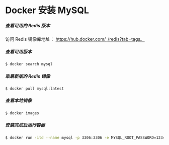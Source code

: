 # Docker 安装 MySQL

##### 查看可用的 Redis 版本

访问 Redis 镜像库地址： https://hub.docker.com/_/redis?tab=tags。

##### 查看可用版本

```bash
$ docker search mysql
```

##### 取最新版的 Redis 镜像

```bash
$ docker pull mysql:latest
```

##### 查看本地镜像

```bash
$ docker images
```

##### 安装完成后运行容器

```bash
$ docker run -itd --name mysql -p 3306:3306 -e MYSQL_ROOT_PASSWORD=123456 mysql
```

